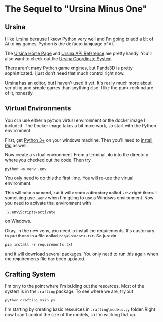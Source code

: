 # The Sequel to "Ursina Minus One"

## Ursina

I like Ursina because I know Python very well and I'm going to add a bit of AI to my games. Python is the de facto language of AI.

The [Ursina Home Page](https://www.ursinaengine.org/index.html) and [Ursina API Reference](https://www.ursinaengine.org/api_reference.html) are pretty handy.  You'll also want to check out the [Ursina Coordinate System](https://www.ursinaengine.org/coordinate_system.html)

There aren't many Python game engines, but [Panda3D](https://www.panda3d.org/) is pretty sophisticated.  I just don't need that much control right now.

Ursina has an editor, but I haven't used it yet. It's really much more about scripting and simple games than anything else. I like the punk-rock nature of it, honestly.


## Virtual Environments

You can use either a python virtual environment or the docker image I included. The Docker image takes a bit more work, so start with the Python environment.

First, get [Python 3+](https://www.python.org/downloads/windows/) on your windows machine.  Then you'll need to [install Pip](https://pip.pypa.io/en/stable/installation/) as well.

Now create a virtual environment. From a terminal, do into the directory where you checked out the code.  Then try

```
python -m venv .env
```

You only need to do this the first time. You will re-use the virtual environment.

This will take a second, but it will create a directory called `.env` right there.  I something use `.wenv` when I'm going to use a Windows environment.  Now you need to activate that environment with

```
.\.env\Scripts\activate
```
on Windows.

Okay, in the new venv, you need to install the requirements. It's customary to put these in a file called `requirements.txt`.  So just do

```
pip install -r requirements.txt
```

and it will download several packages.  You only need to run this again when the requirements file has been updated.

## Crafting System

I'm only to the point where I'm bulding out the resources.  Most of the system is in the `crafting` package.  To see where we are, try out

```
python crafting_main.py
```

I'm starting by creating basic resources in `crafting\models.py` folder. Right now I can't control the size of the models, so I'm working that up.
